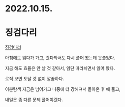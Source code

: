 # 2022.10.15.

# 징검다리

[징검다리](https://school.programmers.co.kr/learn/courses/30/lessons/43236?language=java)

아침에도 읽다가 가고, 갔다와서도 다시 풀어 봤는데 못풀었다.

지금 해도 효율은 안 날 것 같아서, 읽단 따라치면서 읽어 봤다.

로직 보면 토달 것 없이 깔끔하다.

이분탐색 지금은 넘어가고 나중에 더 강해져서 돌아온 후 에 풀고,

내일은 좀 다른 문제 풀어야겠다.